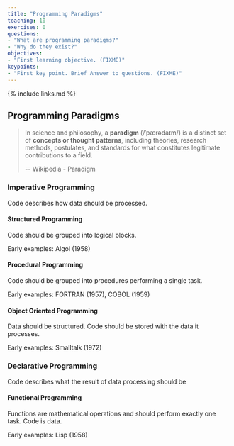 ```yaml
---
title: "Programming Paradigms"
teaching: 10
exercises: 0
questions:
- "What are programming paradigms?"
- "Why do they exist?"
objectives:
- "First learning objective. (FIXME)"
keypoints:
- "First key point. Brief Answer to questions. (FIXME)"
---
```


{% include links.md %}

## Programming Paradigms

> In science and philosophy, a **paradigm** (/ˈpærədaɪm/) is a distinct set of **concepts or thought patterns**, including theories, research methods, postulates, and standards for what constitutes legitimate contributions to a field.
>
> -- Wikipedia - Paradigm

### Imperative Programming
Code describes how data should be processed.

#### Structured Programming
Code should be grouped into logical blocks.

Early examples: Algol (1958)

#### Procedural Programming
Code should be grouped into procedures performing a single task.

Early examples: FORTRAN (1957), COBOL (1959)

#### Object Oriented Programming
Data should be structured.  Code should be stored with the data it processes.

Early examples: Smalltalk (1972)

### Declarative Programming
Code describes what the result of data processing should be

#### Functional Programming
Functions are mathematical operations and should perform exactly one task.  Code is data.

Early examples: Lisp (1958)